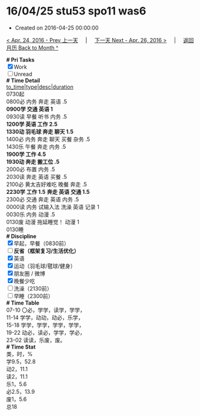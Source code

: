 # 16/04/25 stu53 spo11 was6

- Created on 2016-04-25 00:00:00

[< Apr. 24, 2016 - Prev 上一天](_archived/lifelogs/2016/04/d24.md) &nbsp; &nbsp; | &nbsp; &nbsp; [下一天 Next - Apr. 26, 2016 >](_archived/lifelogs/2016/04/d26.md) &nbsp; &nbsp; |  &nbsp; &nbsp; [返回月历 Back to Month ^](_archived/lifelogs/2016/04/index.md)
<br/><div><b># Pri Tasks</b></div><div><input checked="true" type="checkbox"/>Work</div><div><input type="checkbox"/>Unread</div><div><b># Time Detail</b></div><div><u>to_time|type|desc|duration</u></div><div>0730起</div><div>0800必 内务 奔走 英语 .5</div><div><b>0900学 交通 英语 1</b></div><div>0930读 早餐 听书 内务 .5</div><div><b>1200学 英语 工作 2.5</b></div><div><b>1330动 羽毛球 奔走 聊天 1.5</b></div><div>1400必 内务 奔走 聊天 买餐 杂务 .5</div><div>1430乐 午餐 奔走 内务 .5</div><div><b>1900学 工作 4.5</b></div><div><b>1930动 奔走 搬工位 .5</b></div><div>2000必 布置 内务 .5</div><div>2030读 奔走 英语 买餐 .5</div><div>2100必 黄太吉好难吃 晚餐 奔走 .5</div><div><b>2230学 工作 1.5</b> <b>奔走 英语 交通 1.5</b></div><div>2300必 交通 奔走 英语 内务 .5</div><div>0000读 内务 试输入法 洗澡 英语 记录 1</div><div>0030乐 内务 动漫 .5</div><div>0130废 动漫 拖延睡觉！ 动漫 1</div><div>0130睡</div><div><b># Discipline</b></div><div><input checked="true" type="checkbox"/>早起，早餐（0830前）</div><div><b><input type="checkbox"/></b><b>反省（框架复习/生活优化）</b></div><div><input checked="true" type="checkbox"/>英语</div><div><input checked="true" type="checkbox"/>运动（羽毛球/毽球/健身）</div><div><input checked="true" type="checkbox"/>朋友圈 / 微博</div><div><input checked="true" type="checkbox"/>晚餐少吃</div><div><input type="checkbox"/>洗澡（2130前）</div><div><input type="checkbox"/>早睡（2300前）</div><div><b># Time Table</b></div><div>07-10 〇必，学学，读学，学学，</div><div>11-14 学学，动动，动必，乐学，</div><div>15-18 学学，学学，学学，学学，</div><div>19-22 动必，读必，学学，学必，</div><div>23-02 读读，乐废，废。</div><div><b># Time Stat</b></div><div>类，时，%</div><div>学9.5，52.8</div><div>动2，11.1</div><div>读2，11.1</div><div>乐1，5.6</div><div>必2.5，13.9</div><div>废1，5.6</div><div>总18</div>
